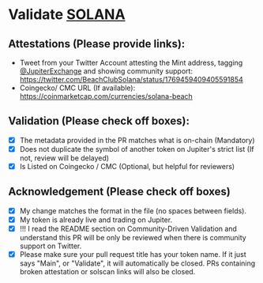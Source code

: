 # Validate [SOLANA](https://solscan.io/token/Ho2FQgg65oM1zpYuEnC8fULpBnWtqRCTrXRP56AeyCci)

## Attestations (Please provide links):
- Tweet from your Twitter Account attesting the Mint address, tagging [@JupiterExchange](https://twitter.com/BeachClubSolana/status/1769459409405591854) and showing community support: https://twitter.com/BeachClubSolana/status/1769459409405591854
- Coingecko/ CMC URL (If available): https://coinmarketcap.com/currencies/solana-beach

## Validation (Please check off boxes):
- [X] The metadata provided in the PR matches what is on-chain (Mandatory)
- [X] Does not duplicate the symbol of another token on Jupiter's strict list (If not, review will be delayed)
- [X] Is Listed on Coingecko / CMC (Optional, but helpful for reviewers)  

## Acknowledgement (Please check off boxes)
- [X] My change matches the format in the file (no spaces between fields).
- [X] My token is already live and trading on Jupiter.
- [X] !!! I read the README section on Community-Driven Validation and understand this PR will be only be reviewed when there is community support on Twitter.
- [X] Please make sure your pull request title has your token name. If it just says "Main", or "Validate", it will automatically be closed. PRs containing broken attestation or solscan links will also be closed.